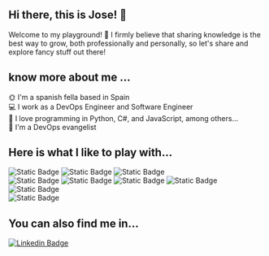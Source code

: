 ## Hi there, this is Jose! 👋

Welcome to my playground! 🌟 I firmly believe that sharing knowledge is the best way to grow, both professionally and personally, so let's share and explore fancy stuff out there!

## know more about me ...

🌞 ️I'm a spanish fella based in Spain  
💻 I work as a DevOps Engineer and Software Engineer  
🐍 I love programming in Python, C#, and JavaScript, among others...  
🚀 I'm a DevOps evangelist
 
## Here is what I like to play with...
 
![Static Badge](https://img.shields.io/badge/Python-white?logo=python)
![Static Badge](https://img.shields.io/badge/JS-black?logo=javascript&logoColor=white)
![Static Badge](https://img.shields.io/badge/C%23-yellow?style=flat-square&logo=c-sharp&logoColor=white)  
![Static Badge](https://img.shields.io/badge/Docker-white?logo=docker&logoColor=black)
![Static Badge](https://img.shields.io/badge/K8s-white?logo=kubernetes)
![Static Badge](https://img.shields.io/badge/Terraform-white?logo=terraform)
![Static Badge](https://img.shields.io/badge/Azure-blue?logo=js)
![Static Badge](https://img.shields.io/badge/Azure_DevOps-%2334cfeb?logo=js)  
![Static Badge](https://img.shields.io/badge/Microsoft_SQL-%234f6cff?logo=js)


## You can also find me in...

[![Linkedin Badge](https://img.shields.io/badge/-LinkedIn-0e76a8?style=flat-square&logo=Linkedin&logoColor=white)](https://linkedin.com/in/jmmartinezlopez)
